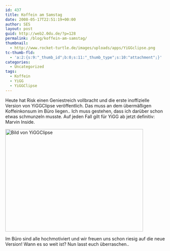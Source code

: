 ```yaml
---
id: 437
title: Koffein am Samstag
date: 2008-05-17T22:51:19+00:00
author: SES
layout: post
guid: http://web2.0du.de/?p=128
permalink: /blog/koffein-am-samstag/
thumbnail:
  - http://www.rocket-turtle.de/images/uploads/apps/YiGGclipse.png
tc-thumb-fld:
  - 'a:2:{s:9:"_thumb_id";b:0;s:11:"_thumb_type";s:10:"attachment";}'
categories:
  - Uncategorized
tags:
  - Koffein
  - YiGG
  - YiGGClipse
---
```

Heute hat Risk einen Geniestreich vollbracht und die erste inoffizielle Version von YiGGClipse veröffentlich. Das muss an dem übermäßigen Koffeinkonsum im Büro liegen.. Ich muss gestehen, dass ich darüber schon etwas schmunzeln musste. Auf jeden Fall gilt für YiGG ab jetzt definitiv: Marvin Inside.

<img loading="lazy" src="http://www.rocket-turtle.de/images/uploads/apps/YiGGclipse.png" alt="Bild von YiGGClipse" width="434" height="322" /> 

Im Büro sind alle hochmotiviert und wir freuen uns schon riesig auf die neue Version! Wann es so weit ist? Nun lasst euch überraschen..